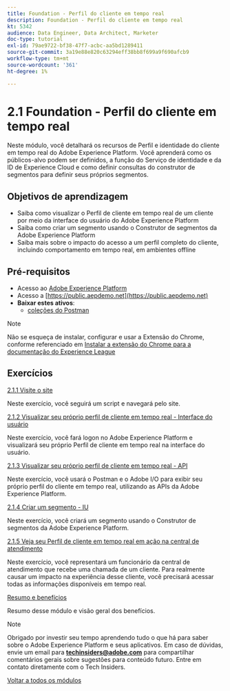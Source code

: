 ```yaml
---
title: Foundation - Perfil do cliente em tempo real
description: Foundation - Perfil do cliente em tempo real
kt: 5342
audience: Data Engineer, Data Architect, Marketer
doc-type: tutorial
exl-id: 79ae9722-bf38-47f7-acbc-aa5bd1289411
source-git-commit: 3a19e88e820c63294eff38bb8f699a9f690afcb9
workflow-type: tm+mt
source-wordcount: '361'
ht-degree: 1%

---
```


# 2.1 Foundation - Perfil do cliente em tempo real

Neste módulo, você detalhará os recursos de Perfil e identidade do cliente em tempo real do Adobe Experience Platform. Você aprenderá como os públicos-alvo podem ser definidos, a função do Serviço de identidade e da ID de Experience Cloud e como definir consultas do construtor de segmentos para definir seus próprios segmentos.

## Objetivos de aprendizagem

- Saiba como visualizar o Perfil de cliente em tempo real de um cliente por meio da interface do usuário do Adobe Experience Platform
- Saiba como criar um segmento usando o Construtor de segmentos da Adobe Experience Platform
- Saiba mais sobre o impacto do acesso a um perfil completo do cliente, incluindo comportamento em tempo real, em ambientes offline

## Pré-requisitos

- Acesso ao [Adobe Experience Platform](https://experience.adobe.com/platform)
- Acesso a [https://public.aepdemo.net](https://public.aepdemo.net)
- **Baixar estes ativos**:
   - [coleções do Postman](./../../../assets/postman/postman_profile.zip)

>[!NOTE]
>
>Não se esqueça de instalar, configurar e usar a Extensão do Chrome, conforme referenciado em [Instalar a extensão do Chrome para a documentação do Experience League](../../gettingstarted/gettingstarted/ex1.md)

## Exercícios

[2.1.1 Visite o site](./ex1.md)

Neste exercício, você seguirá um script e navegará pelo site.

[2.1.2 Visualizar seu próprio perfil de cliente em tempo real - Interface do usuário](./ex2.md)

Neste exercício, você fará logon no Adobe Experience Platform e visualizará seu próprio Perfil de cliente em tempo real na interface do usuário.

[2.1.3 Visualizar seu próprio perfil de cliente em tempo real - API](./ex3.md)

Neste exercício, você usará o Postman e o Adobe I/O para exibir seu próprio perfil do cliente em tempo real, utilizando as APIs da Adobe Experience Platform.

[2.1.4 Criar um segmento - IU](./ex4.md)

Neste exercício, você criará um segmento usando o Construtor de segmentos da Adobe Experience Platform.

[2.1.5 Veja seu Perfil de cliente em tempo real em ação na central de atendimento](./ex5.md)

Neste exercício, você representará um funcionário da central de atendimento que recebe uma chamada de um cliente. Para realmente causar um impacto na experiência desse cliente, você precisará acessar todas as informações disponíveis em tempo real.

[Resumo e benefícios](./summary.md)

Resumo desse módulo e visão geral dos benefícios.

>[!NOTE]
>
>Obrigado por investir seu tempo aprendendo tudo o que há para saber sobre o Adobe Experience Platform e seus aplicativos. Em caso de dúvidas, envie um email para **techinsiders@adobe.com** para compartilhar comentários gerais sobre sugestões para conteúdo futuro. Entre em contato diretamente com o Tech Insiders.

[Voltar a todos os módulos](../../../overview.md)
